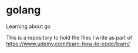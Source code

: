 # golang
Learning about go

This is a repository to hold the files I write as part of
https://www.udemy.com/learn-how-to-code/learn/
